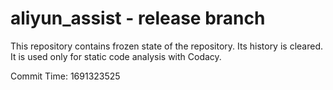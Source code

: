 # aliyun_assist - release branch

This repository contains frozen state of the repository.
Its history is cleared. It is used only for static code
analysis with Codacy.

Commit Time: 1691323525